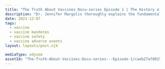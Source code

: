 ```yaml
---
title: "The Truth About Vaccines Docu-series Episode 1 | The History of Vaccines, Smallpox, Vaccine Safety & the Current CDC Schedule"
description: "Dr. Jennifer Margulis thoroughly explains the fundamental concept of “informed consent” and shares some “insider secrets” of the CDC. Robert F. Kennedy Jr at shares the real reasons why vaccine manufacturers have no liability and describes the “precautionary principle”. Hear from an attorney who litigates vaccine cases in the “Vaccine Court”. Get a “behind the scenes” look at a “vaccine legislation” meeting with a Congressman in the Rayburn House Building in Washington D.C. Hear the personal story of Davida and Nico LaHood (District Attorney for Bexar County, TX) as they describe the differences in their four children Mike Adams (“the Health Ranger”) articulates the “risk benefit” analysis that is required for vaccines and elaborates on the similarities and differences between “vaccinations” and “immunizations.” Dr. Suzanne Humphries, M.D. describes the smallpox epidemics in Victorian England and assesses the impact of the smallpox vaccine on these outbreaks. Pathologist and HPV expert, Dr. Sin Hang Lee M.D., discuss editorial censorship of his articles about HPV DNA being found in the HPV vaccines. Dr. Jack Wolfson, D.O. describes his appearance on NBC Television discussing the measles outbreak at Disneyland a couple of years ago. Dr. Joseph Mercola, D.O. describes how he regrets failing to do his homework prior to vaccinating his patients."
date: 2021-12-07
tags:
  - vaccine
  - vaccine mandates
  - vaccine safety
  - vaccine adverse events
layout: layouts/post.njk

mediaType: odysee
assetId: "The-Truth-About-Vaccines-Docu-series---Episode-1/caeb27af802563e53af874b81269342ff83198ad"
---
```

